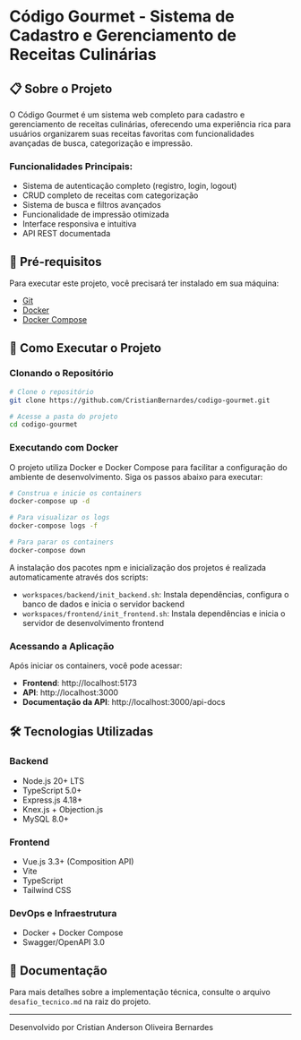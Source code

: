 # Código Gourmet - Sistema de Cadastro e Gerenciamento de Receitas Culinárias

## 📋 Sobre o Projeto

O Código Gourmet é um sistema web completo para cadastro e gerenciamento de receitas culinárias, oferecendo uma experiência rica para usuários organizarem suas receitas favoritas com funcionalidades avançadas de busca, categorização e impressão.

### Funcionalidades Principais:
- Sistema de autenticação completo (registro, login, logout)
- CRUD completo de receitas com categorização
- Sistema de busca e filtros avançados
- Funcionalidade de impressão otimizada
- Interface responsiva e intuitiva
- API REST documentada

## 🔧 Pré-requisitos

Para executar este projeto, você precisará ter instalado em sua máquina:

- [Git](https://git-scm.com/)
- [Docker](https://www.docker.com/get-started)
- [Docker Compose](https://docs.docker.com/compose/install/)

## 🚀 Como Executar o Projeto

### Clonando o Repositório

```bash
# Clone o repositório
git clone https://github.com/CristianBernardes/codigo-gourmet.git

# Acesse a pasta do projeto
cd codigo-gourmet
```

### Executando com Docker

O projeto utiliza Docker e Docker Compose para facilitar a configuração do ambiente de desenvolvimento. Siga os passos abaixo para executar:

```bash
# Construa e inicie os containers
docker-compose up -d

# Para visualizar os logs
docker-compose logs -f

# Para parar os containers
docker-compose down
```

A instalação dos pacotes npm e inicialização dos projetos é realizada automaticamente através dos scripts:
- `workspaces/backend/init_backend.sh`: Instala dependências, configura o banco de dados e inicia o servidor backend
- `workspaces/frontend/init_frontend.sh`: Instala dependências e inicia o servidor de desenvolvimento frontend

### Acessando a Aplicação

Após iniciar os containers, você pode acessar:

- **Frontend**: http://localhost:5173
- **API**: http://localhost:3000
- **Documentação da API**: http://localhost:3000/api-docs

## 🛠️ Tecnologias Utilizadas

### Backend
- Node.js 20+ LTS
- TypeScript 5.0+
- Express.js 4.18+
- Knex.js + Objection.js
- MySQL 8.0+

### Frontend
- Vue.js 3.3+ (Composition API)
- Vite
- TypeScript
- Tailwind CSS

### DevOps e Infraestrutura
- Docker + Docker Compose
- Swagger/OpenAPI 3.0

## 📝 Documentação

Para mais detalhes sobre a implementação técnica, consulte o arquivo `desafio_tecnico.md` na raiz do projeto.

---

Desenvolvido por Cristian Anderson Oliveira Bernardes
